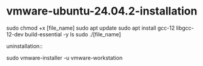 # vmware-ubuntu-24.04.2-installation

sudo chmod +x [file_name]
sudo apt update
sudo apt install gcc-12 libgcc-12-dev build-essential -y
ls
sudo ./[file_name]



uninstallation::

sudo vmware-installer -u vmware-workstation
